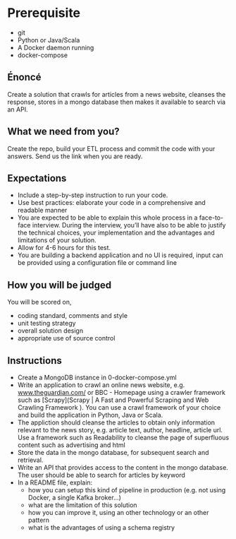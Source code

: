 # Prerequisite
- git
- Python or Java/Scala
- A Docker daemon running
- docker-compose

## Énoncé 
Create a solution that crawls for articles from a news website, cleanses the response, stores in a mongo database then makes it available to search via an API.

## What we need from you?
Create the repo, build your ETL process and commit the code with your answers.
Send us the link when you are ready.

## Expectations
- Include a step-by-step instruction to run your code.
- Use best practices: elaborate your code in a comprehensive and readable manner
- You are expected to be able to explain this whole process in a face-to-face interview. During the interview, you’ll have also to be able to justify the technical choices, your implementation and the advantages and limitations of your solution.
- Allow for 4-6 hours for this test.
- You are building a backend application and no UI is required, input can be provided using a configuration file or command line

## How you will be judged
You will be scored on,
- coding standard, comments and style
- unit testing strategy
- overall solution design
- appropriate use of source control

## Instructions
- Create a MongoDB instance in 0-docker-compose.yml
- Write an application to crawl an online news website, e.g. www.theguardian.com/ or BBC - Homepage using a crawler framework such as [Scrapy](Scrapy | A Fast and Powerful Scraping and Web Crawling Framework ). You can use a crawl framework of your choice and build the application in Python, Java or Scala.
- The appliction should cleanse the articles to obtain only information relevant to the news story, e.g. article text, author, headline, article url. Use a framework such as Readability to cleanse the page of superfluous content such as advertising and html
- Store the data in the mongo database, for subsequent search and retrieval.
- Write an API that provides access to the content in the mongo database. The user should be able to search for articles by keyword
- In a README file, explain:
    - how you can setup this kind of pipeline in production (e.g. not using Docker, a single Kafka broker…)
    - what are the limitation of this solution
    - how you can improve it, using an other technology or an other pattern
    - what is the advantages of using a schema registry